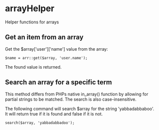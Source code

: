 arrayHelper
===========

Helper functions for arrays

Get an item from an array
-----
Get the $array['user']['name'] value from the array:

    $name = arr::get($array, 'user.name');

The found value is returned.

Search an array for a specific term
-----
This method differs from PHPs native in_array() function by allowing for partial strings to be matched.
The search is also case-insensitive.

The following command will search $array for the string 'yabbadabbaboo'.  It will return true if it is found and false  if it is not.

    search($array, 'yabbadabbadoo');

